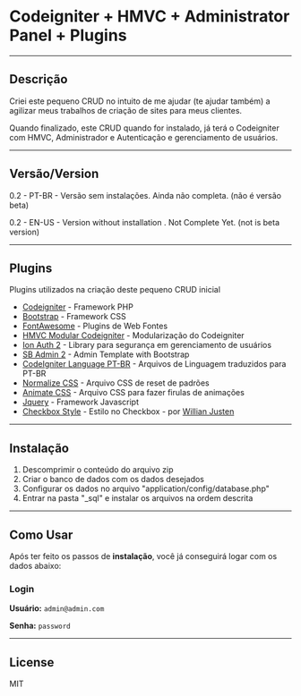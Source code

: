 # Codeigniter + HMVC + Administrator Panel + Plugins
----
## Descrição
Criei este pequeno CRUD no intuito de me ajudar (te ajudar também) a agilizar meus trabalhos de criação de sites para meus clientes.

Quando finalizado, este CRUD quando for instalado, já terá o Codeigniter com HMVC, Administrador e Autenticação e gerenciamento de usuários.

----
## Versão/Version
0.2 - PT-BR - Versão sem instalações. Ainda não completa. (não é versão beta)

0.2 - EN-US - Version without installation . Not Complete Yet. (not is beta version)


----
## Plugins
Plugins utilizados na criação deste pequeno CRUD inicial

* [Codeigniter] - Framework PHP
* [Bootstrap] - Framework CSS
* [FontAwesome] - Plugins de Web Fontes
* [HMVC Modular Codeigniter] - Modularização do Codeigniter
* [Ion Auth 2] - Library para segurança em gerenciamento de usuários
* [SB Admin 2] - Admin Template with Bootstrap
* [CodeIgniter Language PT-BR] - Arquivos de Linguagem traduzidos para PT-BR
* [Normalize CSS] - Arquivo CSS de reset de padrões
* [Animate CSS] - Arquivo CSS para fazer firulas de animações
* [Jquery] - Framework Javascript
* [Checkbox Style] - Estilo no Checkbox - por [Willian Justen]

----
## Instalação
1. Descomprimir o conteúdo do arquivo zip
2. Criar o banco de dados com os dados desejados
3. Configurar os dados no arquivo "application/config/database.php"
4. Entrar na pasta "_sql" e instalar os arquivos na ordem descrita

----
## Como Usar

Após ter feito os passos de **instalação**, você já conseguirá logar com os dados abaixo: 

### Login
**Usuário:** `admin@admin.com` 

**Senha:** `password`




----
## License

MIT



[//]: # (These are reference links used in the body of this note and get stripped out when the markdown processor does its job. There is no need to format nicely because it shouldn't be seen. Thanks SO - http://stackoverflow.com/questions/4823468/store-comments-in-markdown-syntax)


   [Codeigniter]: <http://www.codeigniter.com/>
   [Bootstrap]: <http://www.getbootstrap.com/>
   [FontAwesome]: <http://fontawesome.io/>
   [HMVC Modular Codeigniter]: <https://bitbucket.org/wiredesignz/codeigniter-modular-extensions-hmvc/>
   [Ion Auth 2]: <http://github.com/benedmunds/CodeIgniter-Ion-Auth/>
   [SB Admin 2]: <http://startbootstrap.com/template-overviews/sb-admin-2/>
   [Codeigniter Language PT-BR]: <https://github.com/CIBr/CodeIgniter-Portuguese-BR>
   [Normalize CSS]: <https://github.com/necolas/normalize.css/>
   [Animate CSS]: <https://daneden.github.io/animate.css/>
   [Jquery]: <http://jquery.com/>
   [Checkbox Style]: <http://willianjusten.com.br/criando-um-switch-button-com-css/>
   [Willian Justen]: <http://www.willianjusten.com.br/>

[//]: # (arquivo editado pelo site: http://prose.io/)

